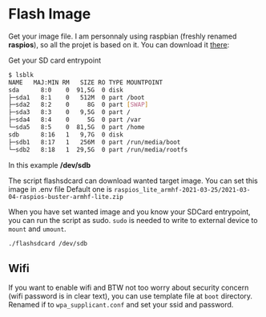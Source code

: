 # Flash Image

Get your image file.
I am personnaly using raspbian (freshly renamed **raspios**), so all the projet is based on it.
You can download it [there](https://downloads.raspberrypi.org/raspios_lite_armhf/images/): 

Get your SD card entrypoint 

```bash 
$ lsblk
NAME   MAJ:MIN RM   SIZE RO TYPE MOUNTPOINT
sda      8:0    0  91,5G  0 disk
├─sda1   8:1    0   512M  0 part /boot
├─sda2   8:2    0     8G  0 part [SWAP]
├─sda3   8:3    0   9,5G  0 part /
├─sda4   8:4    0     5G  0 part /var
└─sda5   8:5    0  81,5G  0 part /home
sdb      8:16   1   9,7G  0 disk
├─sdb1   8:17   1   256M  0 part /run/media/boot
└─sdb2   8:18   1  29,5G  0 part /run/media/rootfs
```
In this example **/dev/sdb**

The script flashsdcard can download wanted target image.
You can set this image in .env file
Default one is `raspios_lite_armhf-2021-03-25/2021-03-04-raspios-buster-armhf-lite.zip`

When you have set wanted image and you know your SDCard entrypoint, you can run the script as sudo.
`sudo` is needed to write to external device to `mount` and `umount`.

```bash 
./flashsdcard /dev/sdb
``` 

## Wifi

If you want to enable wifi and BTW not too worry about security concern (wifi password is in clear text), you can use template file at `boot` directory. Renamed if to `wpa_supplicant.conf` and set your ssid and password.
